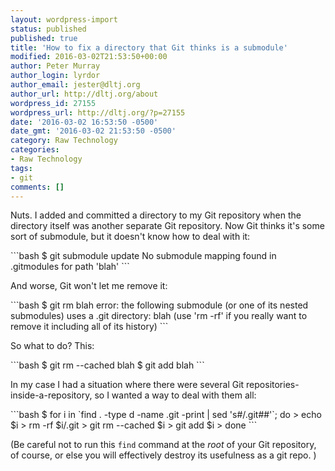 ```yaml
---
layout: wordpress-import
status: published
published: true
title: 'How to fix a directory that Git thinks is a submodule'
modified: 2016-03-02T21:53:50+00:00
author: Peter Murray
author_login: lyrdor
author_email: jester@dltj.org
author_url: http://dltj.org/about
wordpress_id: 27155
wordpress_url: http://dltj.org/?p=27155
date: '2016-03-02 16:53:50 -0500'
date_gmt: '2016-03-02 21:53:50 -0500'
category: Raw Technology
categories:
- Raw Technology
tags:
- git
comments: []
---
```

<p>Nuts.  I added and committed a directory to my Git repository when the directory itself was another separate Git repository.  Now Git thinks it's some sort of submodule, but it doesn't know how to deal with it:</p>
```bash
$ git submodule update
No submodule mapping found in .gitmodules for path 'blah'
```
<p>And worse, Git won't let me remove it:</p>
```bash
$ git rm blah
error: the following submodule (or one of its nested submodules)
uses a .git directory:
    blah
(use 'rm -rf' if you really want to remove it including all of its history)
```
<p>So what to do?  This:</p>
```bash
$ git rm --cached blah
$ git add blah
```
<p>In my case I had a situation where there were several Git repositories-inside-a-repository, so I wanted a way to deal with them all:</p>
```bash
$ for i in `find . -type d -name .git -print | sed 's#/.git##'`; do 
> echo $i
> rm -rf $i/.git
> git rm --cached $i
> git add $i
> done
```
<p>(Be careful not to run this <code>find</code> command at the <em>root</em> of your Git repository, of course, or else you will effectively destroy its usefulness as a git repo. )</p>
